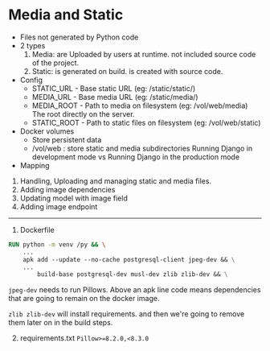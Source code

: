 # Media and Static
- Files not generated by Python code
- 2 types
    1. Media: are Uploaded by users at runtime. not included source code of the project.
    2. Static: is generated on build. is created with source code.
- Config
    - STATIC_URL - Base static URL (eg: /static/static/)
    - MEDIA_URL - Base media URL (eg: /static/media/)
    - MEDIA_ROOT - Path to media on filesystem (eg: /vol/web/media) The root directly on the server.
    - STATIC_ROOT - Path to static files on filesystem (eg: /vol/web/static)
- Docker volumes
    - Store persistent data
    - /vol/web : store static and media subdirectories
Running Django in development mode vs Running Django in the production mode
- Mapping


1. Handling, Uploading and managing static and media files.
2. Adding image dependencies
3. Updating model with image field
4. Adding image endpoint

---
1. Dockerfile
```dockerfile
RUN python -m venv /py && \
    ...
    apk add --update --no-cache postgresql-client jpeg-dev && \
    ...
        build-base postgresql-dev musl-dev zlib zlib-dev && \
```
`jpeg-dev` needs to run Pillows.
Above an apk line code means dependencies that are going to remain on the docker image.

`zlib zlib-dev` will install requirements. and then we're going to remove them later on in the build steps.

2. requirements.txt
`Pillow>=8.2.0,<8.3.0`

